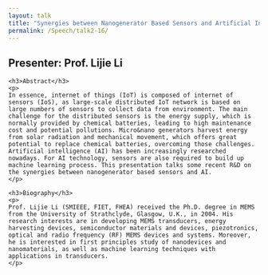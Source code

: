 ```yaml
---
layout: talk
title: "Synergies between Nanogenerator Based Sensors and Artificial Intelligence"
permalink: /Speech/talk2-16/
---
```


<div class="talk-container">
    <div class="talk-header">
        <h2>Presenter: Prof. Lijie Li</h2>
    </div>

    <h3>Abstract</h3>
    <p>
    In essence, internet of things (IoT) is composed of internet of sensors (IoS), as large-scale distributed IoT network is based on large numbers of sensors to collect data from environment. The main challenge for the distributed sensors is the energy supply, which is normally provided by chemical batteries, leading to high maintenance cost and potential pollutions. Micro&nano generators harvest energy from solar radiation and mechanical movement, which offers great potential to replace chemical batteries, overcoming those challenges. Artificial intelligence (AI) has been increasingly researched nowadays. For AI technology, sensors are also required to build up machine learning process. This presentation talks some recent R&D on the synergies between nanogenerator based sensors and AI.
    </p>

    <h3>Biography</h3>
    <p>
    Prof. Lijie Li (SMIEEE, FIET, FHEA) received the Ph.D. degree in MEMS from the University of Strathclyde, Glasgow, U.K., in 2004. His research interests are in developing MEMS transducers, energy harvesting devices, semiconductor materials and devices, piezotronics, optical and radio frequency (RF) MEMS devices and systems. Moreover, he is interested in first principles study of nanodevices and nanomaterials, as well as machine learning techniques with applications in transducers.
    </p>
</div>
